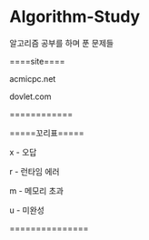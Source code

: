 # Algorithm-Study
알고리즘 공부를 하며 푼 문제들


====site====

acmicpc.net

dovlet.com

============


=====꼬리표=====

x - 오답

r - 런타임 에러

m - 메모리 초과

u - 미완성

===============
